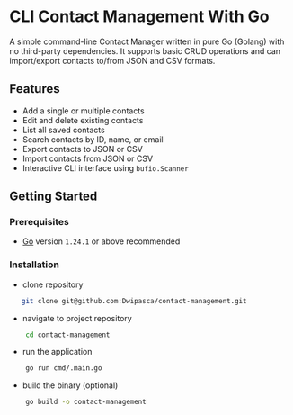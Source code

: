 # CLI Contact Management With Go

A simple command-line Contact Manager written in pure Go (Golang) with no third-party dependencies. It supports basic CRUD operations and can import/export contacts to/from JSON and CSV formats.

## Features

- Add a single or multiple contacts
- Edit and delete existing contacts
- List all saved contacts
- Search contacts by ID, name, or email
- Export contacts to JSON or CSV
- Import contacts from JSON or CSV
- Interactive CLI interface using `bufio.Scanner`

## Getting Started

### Prerequisites

- [Go](https://go.dev/doc/install) version `1.24.1` or above recommended

### Installation

- clone repository

```bash
   git clone git@github.com:Dwipasca/contact-management.git
```

- navigate to project repository

```bash
    cd contact-management
```

- run the application

```bash
    go run cmd/.main.go
```

- build the binary (optional)

```bash
    go build -o contact-management
```
